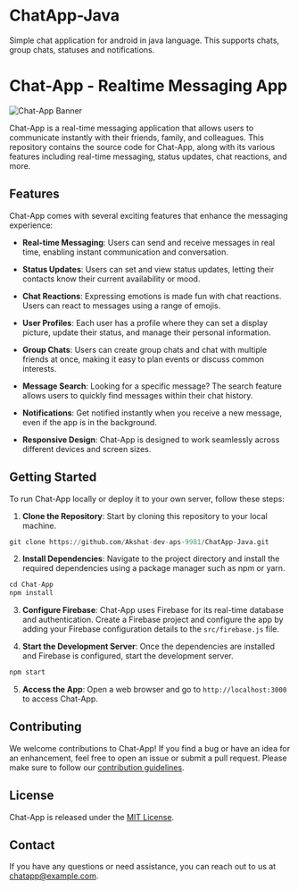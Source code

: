 # ChatApp-Java
Simple chat application for android in java language. This supports chats, group chats, statuses and notifications.

# Chat-App - Realtime Messaging App

![Chat-App Banner](banner.png)

Chat-App is a real-time messaging application that allows users to communicate instantly with their friends, family, and colleagues. This repository contains the source code for Chat-App, along with its various features including real-time messaging, status updates, chat reactions, and more.

## Features

Chat-App comes with several exciting features that enhance the messaging experience:

- **Real-time Messaging**: Users can send and receive messages in real time, enabling instant communication and conversation.

- **Status Updates**: Users can set and view status updates, letting their contacts know their current availability or mood.

- **Chat Reactions**: Expressing emotions is made fun with chat reactions. Users can react to messages using a range of emojis.

- **User Profiles**: Each user has a profile where they can set a display picture, update their status, and manage their personal information.

- **Group Chats**: Users can create group chats and chat with multiple friends at once, making it easy to plan events or discuss common interests.

- **Message Search**: Looking for a specific message? The search feature allows users to quickly find messages within their chat history.

- **Notifications**: Get notified instantly when you receive a new message, even if the app is in the background.

- **Responsive Design**: Chat-App is designed to work seamlessly across different devices and screen sizes.

## Getting Started

To run Chat-App locally or deploy it to your own server, follow these steps:

1. **Clone the Repository**: Start by cloning this repository to your local machine.

```python
git clone https://github.com/Akshat-dev-aps-9981/ChatApp-Java.git
```

2. **Install Dependencies**: Navigate to the project directory and install the required dependencies using a package manager such as npm or yarn.

```python
cd Chat-App
npm install
```

3. **Configure Firebase**: Chat-App uses Firebase for its real-time database and authentication. Create a Firebase project and configure the app by adding your Firebase configuration details to the `src/firebase.js` file.

4. **Start the Development Server**: Once the dependencies are installed and Firebase is configured, start the development server.

```python
npm start
```

5. **Access the App**: Open a web browser and go to `http://localhost:3000` to access Chat-App.

## Contributing

We welcome contributions to Chat-App! If you find a bug or have an idea for an enhancement, feel free to open an issue or submit a pull request. Please make sure to follow our [contribution guidelines](CONTRIBUTING.md).

## License

Chat-App is released under the [MIT License](LICENSE).

## Contact

If you have any questions or need assistance, you can reach out to us at chatapp@example.com.
